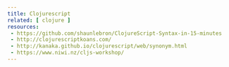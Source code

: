 ```yaml
---
title: Clojurescript
related: [ clojure ]
resources:
 - https://github.com/shaunlebron/ClojureScript-Syntax-in-15-minutes
 - http://clojurescriptkoans.com/
 - http://kanaka.github.io/clojurescript/web/synonym.html
 - https://www.niwi.nz/cljs-workshop/
---
```

